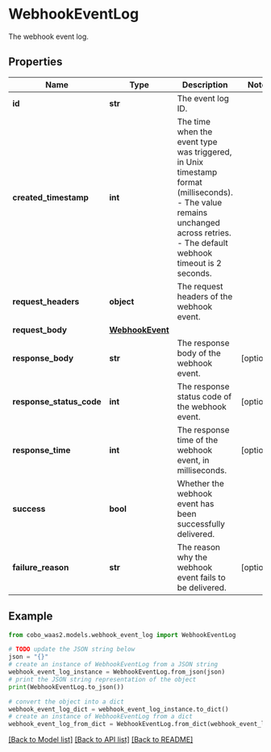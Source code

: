 # WebhookEventLog

The webhook event log.

## Properties

Name | Type | Description | Notes
------------ | ------------- | ------------- | -------------
**id** | **str** | The event log ID. | 
**created_timestamp** | **int** | The time when the event type was triggered, in Unix timestamp format (milliseconds). - The value remains unchanged across retries. - The default webhook timeout is 2 seconds.  | 
**request_headers** | **object** | The request headers of the webhook event. | 
**request_body** | [**WebhookEvent**](WebhookEvent.md) |  | 
**response_body** | **str** | The response body of the webhook event. | [optional] 
**response_status_code** | **int** | The response status code of the webhook event. | [optional] 
**response_time** | **int** | The response time of the webhook event, in milliseconds. | [optional] 
**success** | **bool** | Whether the webhook event has been successfully delivered. | 
**failure_reason** | **str** | The reason why the webhook event fails to be delivered. | [optional] 

## Example

```python
from cobo_waas2.models.webhook_event_log import WebhookEventLog

# TODO update the JSON string below
json = "{}"
# create an instance of WebhookEventLog from a JSON string
webhook_event_log_instance = WebhookEventLog.from_json(json)
# print the JSON string representation of the object
print(WebhookEventLog.to_json())

# convert the object into a dict
webhook_event_log_dict = webhook_event_log_instance.to_dict()
# create an instance of WebhookEventLog from a dict
webhook_event_log_from_dict = WebhookEventLog.from_dict(webhook_event_log_dict)
```
[[Back to Model list]](../README.md#documentation-for-models) [[Back to API list]](../README.md#documentation-for-api-endpoints) [[Back to README]](../README.md)


